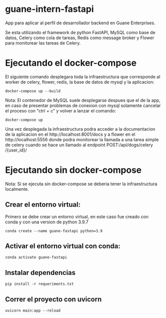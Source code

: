 # guane-intern-fastapi

App para aplicar al perfil de desarrollador backend en Guane Enterprises. 

Se esta utilizando el framework de python FastAPI, MySQL como base de datos, Celery como cola de tareas, Redis como message broker y Flower para monitorear las tareas de Celery.


# Ejecutando el docker-compose

El siguiente comando desplegara toda la infraestructura que corresponde al worker de celery, flower, redis, la base de datos de mysql y la aplicacion: 

```console
docker-compose up --build
``` 

Nota: El contenedor de MySQL suele desplegarse despues que el de la app, en caso de presentar problemas de conexion con mysql solamente cancelar el proceso con "ctrl + c" y volver a lanzar el comando:

```console
docker-compose up 
``` 

Una vez desplegada la infraestructura podra acceder a la documentacion de la aplicacion en el http://localhost:8001/docs y a flower en el http://localhost:5556 donde podra monitorear la llamada a una tarea simple de celery cuando se hace un llamado al endpoint POST: ​/api​/dogs​/celery​/{user_id}​/ 


# Ejecutando sin docker-compose

Nota: Si se ejecuta sin docker-compose se deberia tener la infraestructura localmente.


## Crear el entorno virtual:

Primero se debe crear un entorno virtual, en este caso fue creado con conda y con una version de python 3.9.7

```console
conda create --name guane-fastapi python=3.9
```


## Activar el entorno virtual con conda:

```console
conda activate guane-fastapi
```


## Instalar dependencias

```console
pip install -r requeriments.txt
```


## Correr el proyecto con uvicorn

```console
uvicorn main:app --reload
```
